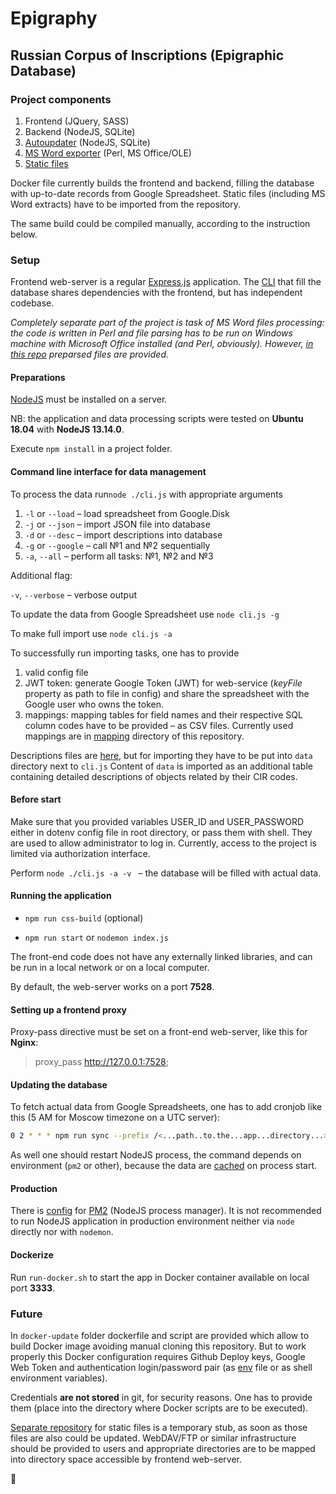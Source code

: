 # Epigraphy
## Russian Corpus of Inscriptions (Epigraphic Database)

### Project components

1. Frontend (JQuery, SASS)
2. Backend (NodeJS, SQLite)
3. [Autoupdater](/scripts) (NodeJS, SQLite)
4. [MS Word exporter](/word) (Perl, MS Office/OLE)
5. [Static files](https://github.com/yaskevich/epidata/)

Docker file currently builds the frontend and backend, filling the database with up-to-date records from Google Spreadsheet. Static files (including MS Word extracts) have to be imported from the repository.

The same build could be compiled manually, according to the instruction below.

### Setup

Frontend web-server is a regular [Express.js](https://expressjs.com) application. The [CLI](/cli.js) that fill the database shares dependencies with the frontend, but has independent codebase.

*Completely separate part of the project is task of MS Word files processing: the code is written in Perl and file parsing has to be run on Windows machine with Microsoft Office installed (and Perl, obviously). However, [in this repo](https://github.com/yaskevich/epidata/) preparsed files are provided.*

#### Preparations

[NodeJS](https://nodejs.org/) must be installed on a server.

NB: the application and data processing scripts were tested on **Ubuntu 18.04** with **NodeJS 13.14.0**.

Execute `npm install` in a project folder.

#### Command line interface for data management

To process the data run`node ./cli.js` with appropriate arguments

1. `-l` or `--load` – load spreadsheet from Google.Disk
2. `-j` or `--json` – import JSON file into database
3. `-d` or `--desc` – import descriptions into database
4. `-g` or `--google` – call №1 and №2 sequentially
5. `-a`, `--all` – perform all tasks:  №1, №2 and №3

Additional flag:

`-v`, `--verbose` – verbose output

To update the data from Google Spreadsheet use `node cli.js -g`

To make full import use `node cli.js -a`

To successfully run importing tasks, one has to provide

1. valid config file
2. JWT token: generate Google Token (JWT) for web-service (*keyFile* property as path to file in config) and share the spreadsheet with the Google user who owns the token.
3. mappings: mapping tables for field names and their respective SQL column codes have to be provided – as CSV files. Currently used mappings are in [mapping](/mapping/) directory of this repository.

Descriptions files are [here](https://github.com/yaskevich/epidata/), but for importing they have to be put into `data` directory next to `cli.js` Content of `data` is imported as an additional table containing detailed descriptions of objects related by their CIR codes.

#### Before start

Make sure that you provided variables USER_ID and USER_PASSWORD either in dotenv config file in root directory, or pass them with shell. They are used to allow administrator to log in. Currently, access to the project is limited via authorization interface.

Perform `node ./cli.js -a -v ` – the database will be filled with actual data.

#### Running the application

* `npm run css-build` (optional)

* `npm run start` or `nodemon index.js` 

The front-end code does not have any externally linked libraries, and can be run in a local network or on a local computer.

By default, the web-server works on a port **7528**.

#### Setting up a frontend proxy

Proxy-pass directive must be set on a front-end web-server, like this for **Nginx**:

> proxy_pass http://127.0.0.1:7528;

#### Updating the database

To fetch actual data from Google Spreadsheets, one has to add cronjob like this (5 AM for Moscow timezone on a UTC server):

```bash
0 2 * * * npm run sync --prefix /<...path..to.the...app...directory...>/  > /dev/null 2>&1
```

As well one should restart NodeJS process, the command depends on environment (`pm2` or other), because the data are <u>cached</u> on process  start.

#### Production

There is [config](ecosystem.config.js) for [PM2](https://pm2.keymetrics.io) (NodeJS process manager). It is not recommended to run NodeJS application in production environment neither via `node` directly nor with `nodemon`.

#### Dockerize

Run `run-docker.sh` to start the app in Docker container available on local port **3333**.

### Future

In `docker-update` folder dockerfile and script are provided which allow to build Docker image avoiding manual cloning this repository. But to work properly this Docker configuration requires Github Deploy keys, Google Web Token and authentication login/password pair  (as [env](https://www.npmjs.com/package/dotenv) file or as shell environment variables).

Credentials **are not stored** in git, for security reasons. One has to provide them (place into the directory where Docker scripts are to be executed).

[Separate repository](https://github.com/yaskevich/epidata/) for static files is a temporary stub, as soon as those files are also could be updated. WebDAV/FTP or similar infrastructure should be provided to users and appropriate directories are to be mapped into directory space accessible by frontend web-server.



:space_invader: